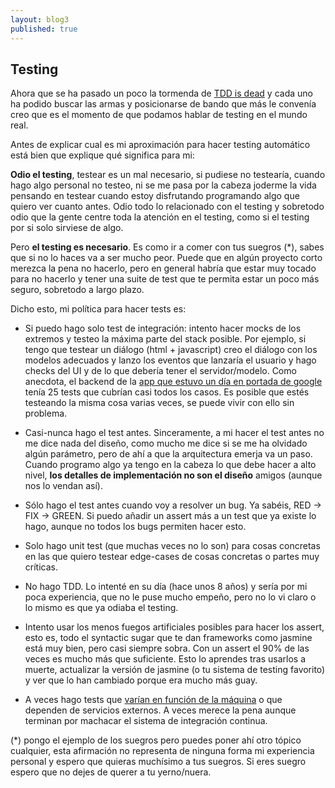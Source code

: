 ```yaml
---
layout: blog3
published: true
---
```


## Testing

Ahora que se ha pasado un poco la tormenda de [TDD is dead](http://david.heinemeierhansson.com/2014/tdd-is-dead-long-live-testing.html) y cada uno ha podido buscar las armas y posicionarse de bando que más le convenía creo que es el momento de que podamos hablar de testing en el mundo real.

Antes de explicar cual es mi aproximación para hacer testing automático está bien que explique qué significa para mi:

**Odio el testing**, testear es un mal necesario, si pudiese no testearía, cuando hago algo personal no testeo, ni se me pasa por la cabeza joderme la vida pensando en testear cuando estoy disfrutando programando algo que quiero ver cuanto antes. Odio todo lo relacionado con el testing y sobretodo odio que la gente centre toda la atención en el testing, como si el testing por si solo sirviese de algo.

Pero **el testing es necesario**. Es como ir a comer con tus suegros \(\*\), sabes que si no lo haces va a ser mucho peor. Puede que en algún proyecto corto merezca la pena no hacerlo, pero en general habría que estar muy tocado para no hacerlo y tener una suite de test que te permita estar un poco más seguro, sobretodo a largo plazo.

Dicho esto, mi política para hacer tests es:

- Si puedo hago solo test de integración: intento hacer mocks de los extremos y testeo la máxima parte del stack posible. Por ejemplo, si tengo que testear un diálogo (html + javascript) creo el diálogo con los modelos adecuados y lanzo los eventos que lanzaría el usuario y hago checks del UI y de lo que debería tener el servidor/modelo. Como anecdota, el backend de la [app que estuvo un día en portada de google](http://javisantana.com/2013/06/26/como-aguantamos-una-portada-de-google.html) tenía 25 tests que cubrían casi todos los casos. Es posible que estés testeando la misma cosa varias veces, se puede vivir con ello sin problema.

- Casi-nunca hago el test antes. Sinceramente, a mi hacer el test antes no me dice nada del diseño, como mucho me dice si se me ha olvidado algún parámetro, pero de ahí a que la arquitectura emerja va un paso. Cuando programo algo ya tengo en la cabeza lo que debe hacer a alto nivel, **los detalles de implementación no son el diseño** amigos (aunque nos lo vendan así).

- Sólo hago el test antes cuando voy a resolver un bug. Ya sabéis, RED -> FIX -> GREEN. Si puedo añadir un assert más a un test que ya existe lo hago, aunque no todos los bugs permiten hacer esto.

- Solo hago unit test (que muchas veces no lo son) para cosas concretas en las que quiero testear edge-cases de cosas concretas o partes muy críticas.

- No hago TDD. Lo intenté en su día (hace unos 8 años) y sería por mi poca experiencia, que no le puse mucho empeño, pero no lo vi claro o lo mismo es que ya odiaba el testing.

- Intento usar los menos fuegos artificiales posibles para hacer los assert, esto es, todo el syntactic sugar que te dan frameworks como jasmine está muy bien, pero casi siempre sobra. Con un assert el 90% de las veces es mucho más que suficiente. Esto lo aprendes tras usarlos a muerte, actualizar la versión de jasmine (o tu sistema de testing favorito) y ver que lo han cambiado porque era mucho más guay.

- A veces hago tests que [varían en función de la máquina](https://github.com/CartoDB/cartodb.js/blob/develop/test/spec/ui/common/table.spec.js#L234 ) o que dependen de servicios externos. A veces merece la pena aunque terminan por machacar el sistema de integración continua.


\(\*\) pongo el ejemplo de los suegros pero puedes poner ahí otro tópico cualquier, esta afirmación no representa de ninguna forma mi experiencia personal y espero que quieras muchísimo a tus suegros. Si eres suegro espero que no dejes de querer a tu yerno/nuera.